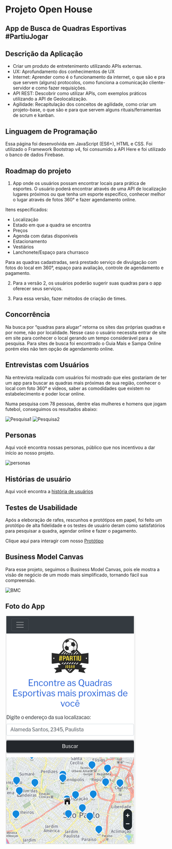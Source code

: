 # Projeto Open House
## App de Busca de Quadras Esportivas #PartiuJogar


## Descrição da Aplicação
* Criar um produto de entretenimento utilizando APIs externas.
* UX: Aprofundamento dos conhecimentos de UX
* Internet: Aprender como é o funcionamento da internet, o que são e pra que servem (alguns) protocolos, como funciona a comunicação cliente-servidor e como fazer requisições.
* API REST: Descobrir como utilizar APIs, com exemplos práticos utilizando a API de Geolocalização. 
* Agilidade: Recapitulação dos conceitos de agilidade, como criar um projeto-base, o que são e para que servem alguns rituais/ferramentas de scrum e kanban.


## Linguagem de Programação
Essa página foi desenvolvida em JavaScript (ES6+), HTML e CSS.
Foi utilizado o Framework Bootstrap v4, foi consumido a API Here e foi utilizado o banco de dados Firebase.


## Roadmap do projeto
1. App onde os usuários possam encontrar locais para prática de esportes. O usuário poderá encontrar através de uma API de localização lugares próximos ou que tenha um esporte específico, conhecer melhor o lugar através de fotos 360° e fazer agendamento online.

Itens especificados:
* Localização
* Estado em que a quadra se encontra
* Preços
* Agenda com datas disponíveis
* Estacionamento
* Vestiários
* Lanchonete/Espaço para churrasco

Para as quadras cadastradas, será prestado serviço de divulgação com fotos do local em 360°, espaço para avaliação, controle de agendamento e pagamento. 

2. Para a versão 2, os usuários poderão sugerir suas quadras para o app oferecer seus serviços.

3. Para essa versão, fazer métodos de criação de times.


## Concorrência
Na busca por “quadras para alugar” retorna os sites das próprias quadras e por nome, não por localidade. Nesse caso o usuário necessita entrar de site em site para conhecer o local gerando um tempo considerável para a pesquisa.
Para sites de busca foi encontrado o Guia Mais e Sampa Online porém eles não tem opção de agendamento online.


## Entrevistas com Usuários
Na entrevista realizada com usuários foi mostrado que eles gostariam de ter um app para buscar as quadras mais próximas de sua região, conhecer o local com foto 360° e vídeos, saber as comodidades que existem no estabelecimento e poder locar online. 

Numa pesquisa com 78 pessoas, dentre elas mulheres e homens que jogam futebol, conseguimos os resultados abaixo:

![Pesquisa1](images/pesquisa1.jpg)
![Pesquisa2](images/pesquisa2.jpg)


## Personas
Aqui você encontra nossas personas, público que nos incentivou a dar início ao nosso projeto.  

![personas](images/personas.png)


## Histórias de usuário
Aqui você encontra a [história de usuários](https://drive.google.com/file/d/1_itpfioPYtlCzApJET9rtqVor4NtMgkr/view?usp=sharing)  


## Testes de Usabilidade
Após a eleboração de rafes, rescunhos e protótipos em papel, foi feito um protótipo de alta fidelidade e os testes de usuário deram como satisfatórios para pesquisar a quadra, agendar online e fazer o pagamento. 

Clique aqui para interagir com nosso [Protótipo](https://xd.adobe.com/view/a492e102-86c5-49ab-7b8f-bacf65139054-d2a3/?fullscreen)


## Business Model Canvas
Para esse projeto, seguimos o Business Model Canvas, pois ele mostra a visão de negócio de um modo mais simplificado, tornando fácil sua compreensão.  

![BMC](images/bmc.png)


## Foto do App
![Foto Página Principal](images/open-house.png)